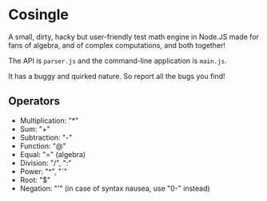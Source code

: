 # Cosingle
A small, dirty, hacky but user-friendly test math engine in Node.JS made
for fans of algebra, and of complex computations, and both together!

The API is `parser.js` and the command-line application is `main.js`.

It has a buggy and quirked nature. So report all the bugs you find!

## Operators
- Multiplication: "*"
- Sum: "+"
- Subtraction: "-"
- Function: "@"
- Equal: "=" (algebra)
- Division: "/", ":"
- Power: "^", "´"
- Root: "$"
- Negation: "'" (in case of syntax nausea, use "0-" instead)